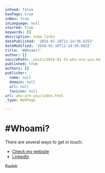 ```yaml
---
inFeed: false
hasPage: true
inNav: true
inLanguage: null
starred: true
keywords: []
description: some links
datePublished: '2016-01-18T11:14:36.625Z'
dateModified: '2016-01-18T11:14:36.083Z'
title: '#Whoami?'
author: []
sourcePath: _posts/2016-01-15-who-are-you.md
published: true
authors: []
publisher:
  name: null
  domain: null
  url: null
  favicon: null
url: who-are-you/index.html
_type: WebPage

---
```

# \#Whoami?

There are several ways to get in touch:

* [Check my website][0]
* [LinkedIn][1]

Radek

[0]: http://www.zagwozdka.com/
[1]: https://pl.linkedin.com/in/stankiewicz